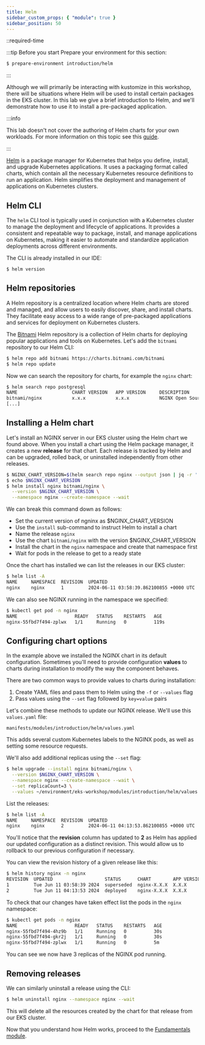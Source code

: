 ```yaml
---
title: Helm
sidebar_custom_props: { "module": true }
sidebar_position: 50
---
```


::required-time

:::tip Before you start
Prepare your environment for this section:

```bash timeout=600 wait=10
$ prepare-environment introduction/helm
```

:::

Although we will primarily be interacting with kustomize in this workshop, there will be situations where Helm will be used to install certain packages in the EKS cluster. In this lab we give a brief introduction to Helm, and we'll demonstrate how to use it to install a pre-packaged application.

:::info

This lab doesn't not cover the authoring of Helm charts for your own workloads. For more information on this topic see this [guide](https://helm.sh/docs/chart_template_guide/).

:::

[Helm](https://helm.sh) is a package manager for Kubernetes that helps you define, install, and upgrade Kubernetes applications. It uses a packaging format called charts, which contain all the necessary Kubernetes resource definitions to run an application. Helm simplifies the deployment and management of applications on Kubernetes clusters.

## Helm CLI

The `helm` CLI tool is typically used in conjunction with a Kubernetes cluster to manage the deployment and lifecycle of applications. It provides a consistent and repeatable way to package, install, and manage applications on Kubernetes, making it easier to automate and standardize application deployments across different environments.

The CLI is already installed in our IDE:

```bash
$ helm version
```

## Helm repositories

A Helm repository is a centralized location where Helm charts are stored and managed, and allow users to easily discover, share, and install charts. They facilitate easy access to a wide range of pre-packaged applications and services for deployment on Kubernetes clusters.

The [Bitnami](https://github.com/bitnami/charts) Helm repository is a collection of Helm charts for deploying popular applications and tools on Kubernetes. Let's add the `bitnami` repository to our Helm CLI:

```bash
$ helm repo add bitnami https://charts.bitnami.com/bitnami
$ helm repo update
```

Now we can search the repository for charts, for example the `nginx` chart:

```bash
$ helm search repo postgresql
NAME                    CHART VERSION   APP VERSION     DESCRIPTION
bitnami/nginx           x.x.x           x.x.x           NGINX Open Source is a web server that can be a...
[...]
```

## Installing a Helm chart

Let's install an NGINX server in our EKS cluster using the Helm chart we found above. When you install a chart using the Helm package manager, it creates a new **release** for that chart. Each release is tracked by Helm and can be upgraded, rolled back, or uninstalled independently from other releases.

```bash
$ NGINX_CHART_VERSION=$(helm search repo nginx --output json | jq -r '.[] | select(.name=="bitnami/nginx") | .version')
$ echo $NGINX_CHART_VERSION
$ helm install nginx bitnami/nginx \
  --version $NGINX_CHART_VERSION \
  --namespace nginx --create-namespace --wait
```

We can break this command down as follows:

- Set the current version of ngninx as $NGINX_CHART_VERSION
- Use the `install` sub-command to instruct Helm to install a chart
- Name the release `nginx`
- Use the chart `bitnami/nginx` with the version $NGINX_CHART_VERSION
- Install the chart in the `nginx` namespace and create that namespace first
- Wait for pods in the release to get to a ready state

Once the chart has installed we can list the releases in our EKS cluster:

```bash
$ helm list -A
NAME 	 NAMESPACE  REVISION  UPDATED                                  STATUS    CHART         APP VERSION
nginx	 nginx      1         2024-06-11 03:58:39.862100855 +0000 UTC  deployed  nginx-X.X.X   X.X.X
```

We can also see NGINX running in the namespace we specified:

```bash
$ kubectl get pod -n nginx
NAME                     READY   STATUS    RESTARTS   AGE
nginx-55fbd7f494-zplwx   1/1     Running   0          119s
```

## Configuring chart options

In the example above we installed the NGINX chart in its default configuration. Sometimes you'll need to provide configuration **values** to charts during installation to modify the way the component behaves.

There are two common ways to provide values to charts during installation:

1. Create YAML files and pass them to Helm using the `-f` or `--values` flag
1. Pass values using the `--set` flag followed by `key=value` pairs

Let's combine these methods to update our NGINX release. We'll use this `values.yaml` file:

```file
manifests/modules/introduction/helm/values.yaml
```

This adds several custom Kubernetes labels to the NGINX pods, as well as setting some resource requests.

We'll also add additional replicas using the `--set` flag:

```bash
$ helm upgrade --install nginx bitnami/nginx \
  --version $NGINX_CHART_VERSION \
  --namespace nginx --create-namespace --wait \
  --set replicaCount=3 \
  --values ~/environment/eks-workshop/modules/introduction/helm/values.yaml
```

List the releases:

```bash
$ helm list -A
NAME 	 NAMESPACE  REVISION  UPDATED                                  STATUS    CHART         APP VERSION
nginx	 nginx      2         2024-06-11 04:13:53.862100855 +0000 UTC  deployed  nginx-X.X.X   X.X.X
```

You'll notice that the **revision** column has updated to **2** as Helm has applied our updated configuration as a distinct revision. This would allow us to rollback to our previous configuration if necessary.

You can view the revision history of a given release like this:

```bash
$ helm history nginx -n nginx
REVISION  UPDATED                   STATUS      CHART        APP VERSION  DESCRIPTION
1         Tue Jun 11 03:58:39 2024  superseded  nginx-X.X.X  X.X.X       Install complete
2         Tue Jun 11 04:13:53 2024  deployed    nginx-X.X.X  X.X.X       Upgrade complete
```

To check that our changes have taken effect list the pods in the `nginx` namespace:

```bash
$ kubectl get pods -n nginx
NAME                     READY   STATUS    RESTARTS   AGE
nginx-55fbd7f494-4hz9b   1/1     Running   0          30s
nginx-55fbd7f494-gkr2j   1/1     Running   0          30s
nginx-55fbd7f494-zplwx   1/1     Running   0          5m
```

You can see we now have 3 replicas of the NGINX pod running.

## Removing releases

We can similarly uninstall a release using the CLI:

```bash
$ helm uninstall nginx --namespace nginx --wait
```

This will delete all the resources created by the chart for that release from our EKS cluster.

Now that you understand how Helm works, proceed to the [Fundamentals module](/docs/fundamentals).
